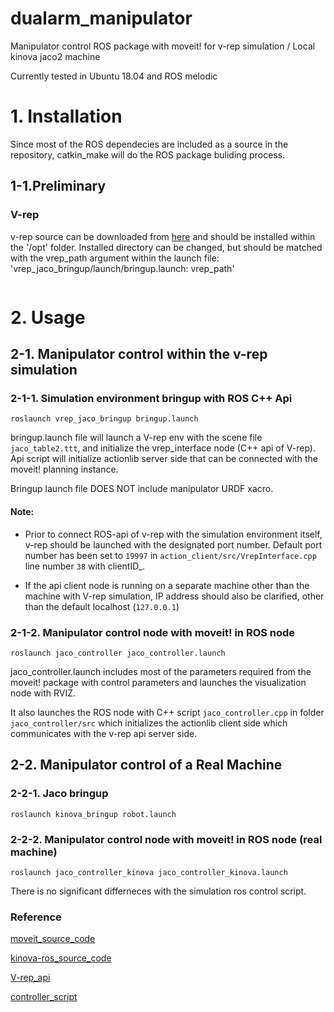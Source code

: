 # dualarm_manipulator

Manipulator control ROS package with moveit! for v-rep simulation / Local kinova jaco2 machine

Currently tested in Ubuntu 18.04 and ROS melodic

# 1. Installation

Since most of the ROS dependecies are included as a source in the repository, catkin_make will do the ROS package buliding process.

## 1-1.Preliminary

### V-rep
v-rep source can be downloaded from [here](http://www.coppeliarobotics.com/ubuntuVersions.html) and should be installed within the '/opt' folder. Installed directory can be changed, but should be matched with the vrep_path argument within the launch file: 'vrep_jaco_bringup/launch/bringup.launch: vrep_path'
```
```

# 2. Usage

## 2-1. Manipulator control within the v-rep simulation

### 2-1-1. Simulation environment bringup with ROS C++ Api

```
roslaunch vrep_jaco_bringup bringup.launch
```

bringup.launch file will launch a V-rep env with the scene file `jaco_table2.ttt`, and initialize the vrep_interface node (C++ api of V-rep).
Api script will initialize actionlib server side that can be connected with the moveit! planning instance.

Bringup launch file DOES NOT include manipulator URDF xacro.


#### Note:
- Prior to connect ROS-api of v-rep with the simulation environment itself, v-rep should be launched with the designated port number. Default port number has been set to `19997` in `action_client/src/VrepInterface.cpp` line number `38` with clientID_.

- If the api client node is running on a separate machine other than the machine with V-rep simulation, IP address should also be clarified, other than the default localhost (`127.0.0.1`)



### 2-1-2. Manipulator control node with moveit! in ROS node

```
roslaunch jaco_controller jaco_controller.launch
```

jaco_controller.launch includes most of the parameters required from the moveit! package with control parameters and launches the visualization node with RVIZ.

It also launches the ROS node with C++ script `jaco_controller.cpp` in folder `jaco_controller/src` which initializes the actionlib client side which communicates with the v-rep api server side.



## 2-2. Manipulator control of a Real Machine

### 2-2-1. Jaco  bringup

```
roslaunch kinova_bringup robot.launch
```

### 2-2-2. Manipulator control node with moveit! in ROS node (real machine)

```
roslaunch jaco_controller_kinova jaco_controller_kinova.launch
```
There is no significant differneces with the simulation ros control script.



### Reference

[moveit_source_code](https://github.com/ros-planning/moveit.git)

[kinova-ros_source_code](https://github.com/Kinovarobotics/kinova-ros.git)

[V-rep_api](https://github.com/JoshSong/jaco_ros_vrep.git)

[controller_script](http://docs.ros.org/kinetic/api/moveit_tutorials/html/index.html)


